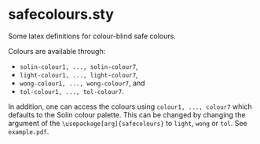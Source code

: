 # safecolours.sty
Some latex definitions for colour-blind safe colours.

Colours are available through: 
- `solin-colour1, ..., solin-colour7`,
- `light-colour1, ..., light-colour7`,
- `wong-colour1, ..., wong-colour7`, and
- `tol-colour1, ..., tol-colour7`.

In addition, one can access the colours using `colour1, ..., colour7` which defaults to the Solin colour palette. This can be changed by changing the argument of the `\usepackage[arg]{safecolours}` to `light`, `wong` or `tol`.
See `example.pdf`.